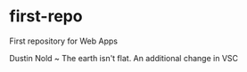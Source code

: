 # first-repo
First repository for Web Apps

Dustin Nold ~ The earth isn't flat.
An additional change in VSC
